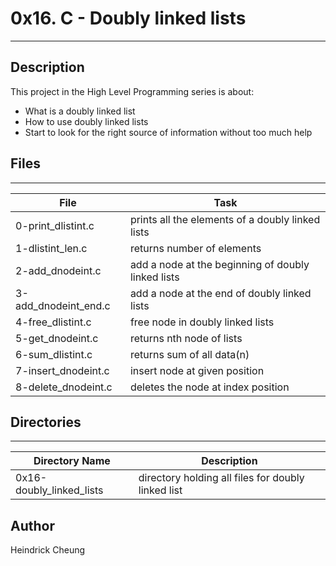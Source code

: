 # 0x16. C - Doubly linked lists
---
## Description

This project in the High Level Programming series is about:
* What is a doubly linked list
* How to use doubly linked lists
* Start to look for the right source of information without too much help

## Files
---
File|Task
---|---
0-print_dlistint.c | prints all the elements of a doubly linked lists
1-dlistint_len.c | returns number of elements
2-add_dnodeint.c | add a node at the beginning of doubly linked lists
3-add_dnodeint_end.c | add a node at the end of doubly linked lists
4-free_dlistint.c | free node in doubly linked lists
5-get_dnodeint.c | returns nth node of lists
6-sum_dlistint.c | returns sum of all data(n)
7-insert_dnodeint.c | insert node at given position
8-delete_dnodeint.c | deletes the node at index position

## Directories
---
Directory Name | Description
---|---
0x16-doubly_linked_lists | directory holding all files for doubly linked list

## Author
Heindrick Cheung
